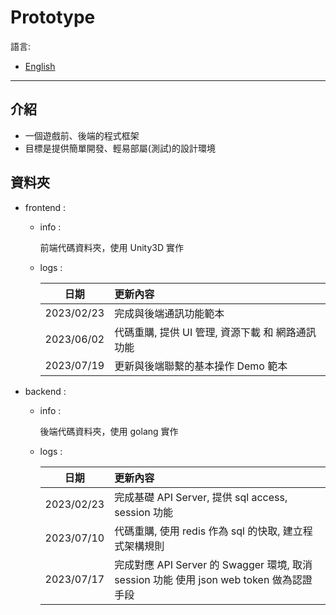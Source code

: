 # Prototype

語言:

* [English](README_en.md)

---

## 介紹

- 一個遊戲前、後端的程式框架
- 目標是提供簡單開發、輕易部屬(測試)的設計環境

## 資料夾

- frontend :
  
    - info :

        前端代碼資料夾，使用 Unity3D 實作

    - logs :

        | 日期 | 更新內容 |
        |:-:|:--|
        |2023/02/23|完成與後端通訊功能範本|
        |2023/06/02|代碼重購, 提供 UI 管理, 資源下載 和 網路通訊功能|
        |2023/07/19|更新與後端聯繫的基本操作 Demo 範本|


- backend :

    - info :

        後端代碼資料夾，使用 golang 實作

    - logs :

        | 日期 | 更新內容 |
        |:-:|:--|
        |2023/02/23|完成基礎 API Server, 提供 sql access, session 功能|
        |2023/07/10|代碼重購, 使用 redis 作為 sql 的快取, 建立程式架構規則|
        |2023/07/17|完成對應 API Server 的 Swagger 環境, 取消 session 功能 使用 json web token 做為認證手段|
    
